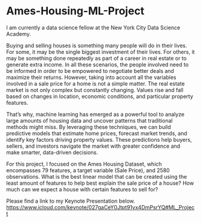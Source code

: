 # Ames-Housing-ML-Project
I am currently a data science fellow at the New York City Data Science Academy.

Buying and selling houses is something many people will do in their lives. For some, it may be the single biggest investment of their lives. For others, it may be something done repeatedly as part of a career in real estate or to generate extra income.  In all these scenarios, the people involved need to be informed in order to be empowered to negotiate better deals and maximize their returns. 
However, taking into account all the variables involved in a sale price for a home is not a simple matter. The real estate market is not only complex but constantly changing. Values rise and fall based on changes in location, economic conditions, and particular property features. 

That’s why, machine learning has emerged as a powerful tool to analyze large amounts of housing data and uncover patterns that traditional methods might miss. By leveraging these techniques, we can build predictive models that estimate home prices, forecast market trends, and identify key factors driving property values. These predictions help buyers, sellers, and investors navigate the market with greater confidence and make smarter, data-driven decisions.

For this project, I focused on the Ames Housing Dataset, which encompasses 79 features, a target variable (Sale Price), and 2580 observations. What is the best linear model that can be created using the least amount of features to help best explain the sale price of a house? How much can we expect a house with certain features to sell for?

Please find a link to my Keynote Presentation below.
https://www.icloud.com/keynote/027gaCeY0Jtpt91yx4DmPsrYQ#ML_Project
